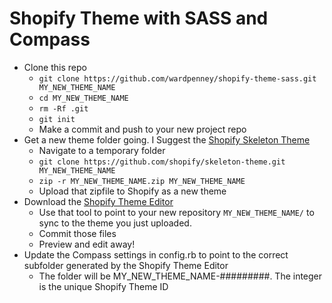 # Shopify Theme with SASS and Compass

* Clone this repo
	* `git clone https://github.com/wardpenney/shopify-theme-sass.git MY_NEW_THEME_NAME`
	* `cd MY_NEW_THEME_NAME`
	* `rm -Rf .git`
	* `git init`
	* Make a commit and push to your new project repo
* Get a new theme folder going. I Suggest the [Shopify Skeleton Theme](https://github.com/shopify/skeleton-theme)
	* Navigate to a temporary folder
	* `git clone https://github.com/shopify/skeleton-theme.git MY_NEW_THEME_NAME`
	* `zip -r MY_NEW_THEME_NAME.zip MY_NEW_THEME_NAME`
	* Upload that zipfile to Shopify as a new theme
* Download the [Shopify Theme Editor](https://apps.shopify.com/desktop-theme-editor)
	* Use that tool to point to your new repository `MY_NEW_THEME_NAME/` to sync to the theme you just uploaded.
	* Commit those files
	* Preview and edit away!
* Update the Compass settings in config.rb to point to the correct subfolder generated by the Shopify Theme Editor
	* The folder will be MY_NEW_THEME_NAME-#########. The integer is the unique Shopify Theme ID